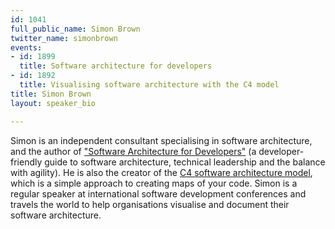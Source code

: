 ```yaml
---
id: 1041
full_public_name: Simon Brown
twitter_name: simonbrown
events:
- id: 1899
  title: Software architecture for developers
- id: 1892
  title: Visualising software architecture with the C4 model
title: Simon Brown
layout: speaker_bio

---
```

Simon is an independent consultant specialising in software architecture, and the author of
                        <a href="https://leanpub.com/b/software-architecture">"Software Architecture for Developers"</a>
                        (a developer-friendly guide to software architecture, technical leadership and the balance with agility).
                        He is also the creator of the <a href="https://c4model.com">C4 software architecture model</a>,
                        which is a simple approach to creating maps of your code. Simon is a regular speaker at international
                        software development conferences and travels the world to help organisations visualise and document their software architecture.
